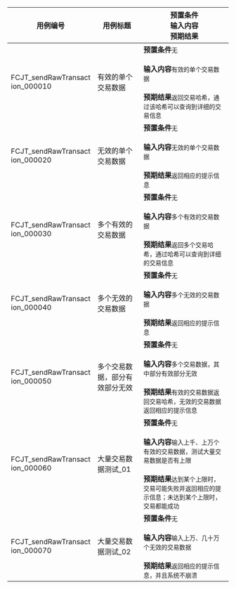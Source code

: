 |用例编号|用例标题|预置条件<br>输入内容<br>预期结果|
|----------------|----------------|----------------|
|<a name="FCJT_sendRawTransaction_000010"></a>FCJT_sendRawTransact<br>ion_000010|有效的单个交易数据|**预置条件**`无`<br><br>**输入内容**`有效的单个交易数据`<br><br>**预期结果**`返回交易哈希，通过该哈希可以查询到详细的交易信息`|
|<a name="FCJT_sendRawTransaction_000020"></a>FCJT_sendRawTransact<br>ion_000020|无效的单个交易数据|**预置条件**`无`<br><br>**输入内容**`无效的单个交易数据`<br><br>**预期结果**`返回相应的提示信息`|
|<a name="FCJT_sendRawTransaction_000030"></a>FCJT_sendRawTransact<br>ion_000030|多个有效的交易数据|**预置条件**`无`<br><br>**输入内容**`多个有效的交易数据`<br><br>**预期结果**`返回多个交易哈希，通过哈希可以查询到详细的交易信息`|
|<a name="FCJT_sendRawTransaction_000040"></a>FCJT_sendRawTransact<br>ion_000040|多个无效的交易数据|**预置条件**`无`<br><br>**输入内容**`多个无效的交易数据`<br><br>**预期结果**`返回相应的提示信息`|
|<a name="FCJT_sendRawTransaction_000050"></a>FCJT_sendRawTransact<br>ion_000050|多个交易数据，部分有效部分无效|**预置条件**`无`<br><br>**输入内容**`多个交易数据，其中部分有效部分无效`<br><br>**预期结果**`有效的交易数据返回交易哈希，无效的交易数据返回相应的提示信息`|
|<a name="FCJT_sendRawTransaction_000060"></a>FCJT_sendRawTransact<br>ion_000060|大量交易数据测试_01|**预置条件**`无`<br><br>**输入内容**`输入上千、上万个有效的交易数据，测试大量交易数据是否有上限`<br><br>**预期结果**`达到某个上限时，交易可能失败并返回相应的提示信息；未达到某个上限时，交易都能成功`|
|<a name="FCJT_sendRawTransaction_000070"></a>FCJT_sendRawTransact<br>ion_000070|大量交易数据测试_02|**预置条件**`无`<br><br>**输入内容**`输入上万、几十万个无效的交易数据`<br><br>**预期结果**`返回相应的提示信息，并且系统不崩溃`|
